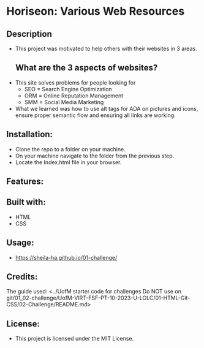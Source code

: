 # Horiseon: Various Web Resources



## Description
  - This project was motivated to help others with their websites in 3 areas.
    ## What are the 3 aspects of websites?
  - This site solves problems for people looking for 
     -   SEO = Search Engine Optimization
     -  ORM = Online Reputation Management
     -  SMM = Social Media  Marketing
  - What we learned was how to use alt tags for ADA on pictures and icons, ensure proper semantic flow and ensuring all links are working.

## Installation:
  - Clone the repo to a folder on your machine.
  - On your machine navigate to the folder from the previous step.
  - Locate the Index.html file in your browser.

## Features:

## Built with:
  - HTML
  - CSS

## Usage:
  - https://sheila-ha.github.io/01-challenge/

## Credits:
The guide used:
<../UofM starter code for challenges Do NOT use on git/01_02-challenge/UofM-VIRT-FSF-PT-10-2023-U-LOLC/01-HTML-Git-CSS/02-Challenge/README.md>

## License:
  - This project is licensed under the MIT License.